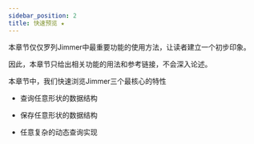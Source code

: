 ```yaml
---
sidebar_position: 2
title: 快速预览 ★
---
```


本章节仅仅罗列Jimmer中最重要功能的使用方法，让读者建立一个初步印象。

因此，本章节只给出相关功能的用法和参考链接，不会深入论述。

本章节中，我们快速浏览Jimmer三个最核心的特性

-   查询任意形状的数据结构

-   保存任意形状的数据结构

-   任意复杂的动态查询实现
